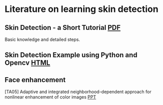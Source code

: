 # Literature on learning skin detection

## Skin Detection - a Short Tutorial [PDF](http://www.cs.rutgers.edu/~elgammal/pub/skin.pdf)

Basic knowledge and detailed steps.

## Skin Detection Example using Python and Opencv [HTML](http://www.pyimagesearch.com/2014/08/18/skin-detection-step-step-example-using-python-opencv/)

## Face enhancement

[TA05] Adaptive and integrated neighborhood-dependent approach for nonlinear enhancement of color images [PPT](http://cilab.knu.ac.kr/seminar/Seminar/2006/20060121%20Adaptive%20and%20integrated%20neighborhood-dependent%20approach%20for%20nonlinear%20enhancement%20of%20color%20images.pdf)